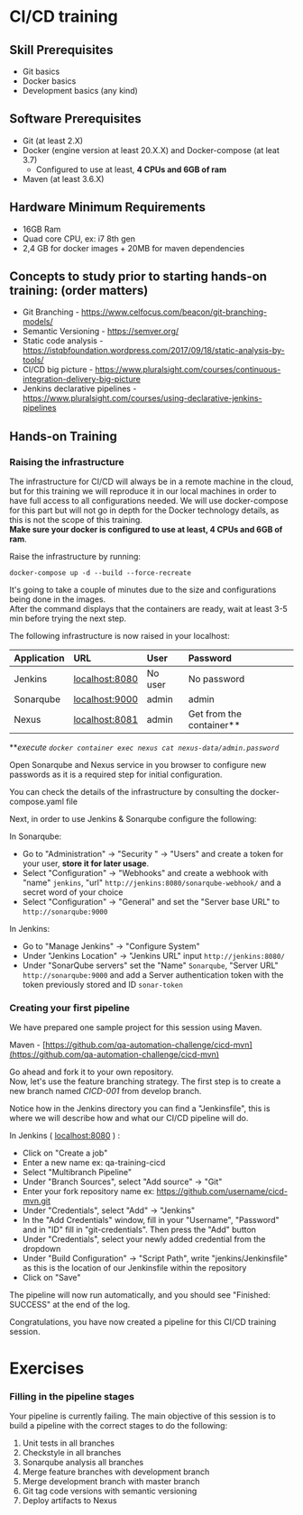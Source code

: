 # CI/CD training

## Skill Prerequisites
 * Git basics
 * Docker basics
 * Development basics (any kind)

## Software Prerequisites
 * Git (at least 2.X)
 * Docker (engine version at least 20.X.X) and Docker-compose (at leat 3.7) 
    * Configured to use at least, **4 CPUs and 6GB of ram**
 * Maven (at least 3.6.X)

## Hardware Minimum Requirements
 * 16GB Ram
 * Quad core CPU, ex: i7 8th gen
 * 2,4 GB for docker images + 20MB for maven dependencies

## Concepts to study prior to starting hands-on training: **(order matters)**
 * Git Branching - https://www.celfocus.com/beacon/git-branching-models/
 * Semantic Versioning - https://semver.org/
 * Static code analysis - https://istqbfoundation.wordpress.com/2017/09/18/static-analysis-by-tools/
 * CI/CD big picture - https://www.pluralsight.com/courses/continuous-integration-delivery-big-picture
 * Jenkins declarative pipelines - https://www.pluralsight.com/courses/using-declarative-jenkins-pipelines

## Hands-on Training
### Raising the infrastructure

The infrastructure for CI/CD will always be in a remote machine in the cloud, but for this training we will reproduce it in our local machines in order to have full access to all configurations needed. We will use docker-compose for this part but will not go in depth for the Docker technology details, as this is not the scope of this training.\
**Make sure your docker is configured to use at least, 4 CPUs and 6GB of ram**.

Raise the infrastructure by running:

```docker-compose up -d --build --force-recreate```

It's going to take a couple of minutes due to the size and configurations being done in the images.\
After the command displays that the containers are ready, wait at least 3-5 min before trying the next step.

The following infrastructure is now raised in your localhost:

| Application | URL                                     | User    | Password                   |
|:-----------|:----------------------------------------|:--------|:---------------------------|
| Jenkins    | [localhost:8080](http://localhost:8080) | No user | No password                |
| Sonarqube  | [localhost:9000](http://localhost:9000) | admin   | admin                      |
| Nexus      | [localhost:8081](http://localhost:8081) | admin   | Get from the container**   |

***execute ```docker container exec nexus cat nexus-data/admin.password```*

Open Sonarqube and Nexus service in you browser to configure new passwords as it is a required step for initial configuration.

You can check the details of the infrastructure by consulting the docker-compose.yaml file

Next, in order to use Jenkins & Sonarqube configure the following:

In Sonarqube:
 * Go to "Administration" -> "Security " -> "Users" and create a token for your user, **store it for later usage**.
 * Select "Configuration" -> "Webhooks" and create a webhook with "name" ```jenkins```, "url" ```http://jenkins:8080/sonarqube-webhook/``` and a secret word of your choice
 * Select "Configuration" -> "General" and set the "Server base URL" to ```http://sonarqube:9000```

In Jenkins:
 * Go to "Manage Jenkins" -> "Configure System"
 * Under "Jenkins Location" -> "Jenkins URL" input ```http://jenkins:8080/```
 * Under "SonarQube servers" set the "Name" ```Sonarqube```, "Server URL" ```http://sonarqube:9000``` and add a Server authentication token with the token previously stored and ID ```sonar-token```

### Creating your first pipeline

We have prepared one sample project for this session using Maven.

Maven - [https://github.com/qa-automation-challenge/cicd-mvn](https://github.com/qa-automation-challenge/cicd-mvn)

Go ahead and fork it to your own repository.\
Now, let's use the feature branching strategy. The first step is to create a new branch named *CICD-001* from develop branch.

Notice how in the Jenkins directory you can find a "Jenkinsfile", this is where we will describe how and what our CI/CD pipeline will do.

In Jenkins ( [localhost:8080](http://localhost:8080) ) :
 * Click on "Create a job"
 * Enter a new name ex: qa-training-cicd
 * Select "Multibranch Pipeline"
 * Under "Branch Sources", select "Add source" -> "Git"
 * Enter your fork repository name ex: https://github.com/username/cicd-mvn.git
 * Under "Credentials", select "Add" -> "Jenkins"
 * In the "Add Credentials" window, fill in your "Username", "Password" and in "ID" fill in "git-credentials". Then press the "Add" button
 * Under "Credentials", select your newly added credential from the dropdown
 * Under "Build Configuration" -> "Script Path", write "jenkins/Jenkinsfile" as this is the location of our Jenkinsfile within the repository
 * Click on "Save"

The pipeline will now run automatically, and you should see "Finished: SUCCESS" at the end of the log.

Congratulations, you have now created a pipeline for this CI/CD training session.

# Exercises
### Filling in the pipeline stages

Your pipeline is currently failing. The main objective of this session is to build a pipeline with the correct stages to do the following:
 1. Unit tests in all branches
 2. Checkstyle in all branches
 3. Sonarqube analysis all branches
 4. Merge feature branches with development branch
 5. Merge development branch with master branch
 6. Git tag code versions with semantic versioning
 7. Deploy artifacts to Nexus
